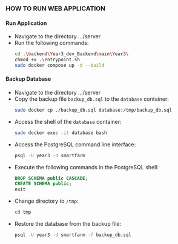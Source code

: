 ### HOW TO RUN WEB APPLICATION

#### Run Application
- Navigate to the directory .../server
- Run the following commands:
    ```bash
    cd .\backend\Year3_dev_Backend\main\Year3\
    chmod +x .\entrypoint.sh
    sudo docker compose up -d --build
    ```

#### Backup Database
- Navigate to the directory .../server
- Copy the backup file `backup_db.sql` to the `database` container:
    ```bash
    sudo docker cp ./backup_db.sql database:/tmp/backup_db.sql
    ```
- Access the shell of the `database` container:
    ```bash
    sudo docker exec -it database bash
    ```
- Access the PostgreSQL command line interface:
    ```bash
    psql -U year3 -d smartfarm
    ```
- Execute the following commands in the PostgreSQL shell:
    ```sql
    DROP SCHEMA public CASCADE;
    CREATE SCHEMA public;
    exit
    ```
- Change directory to `/tmp`:
    ```bash
    cd tmp
    ```
- Restore the database from the backup file:
    ```bash
    psql -U year3 -d smartfarm -f backup_db.sql
    ```
